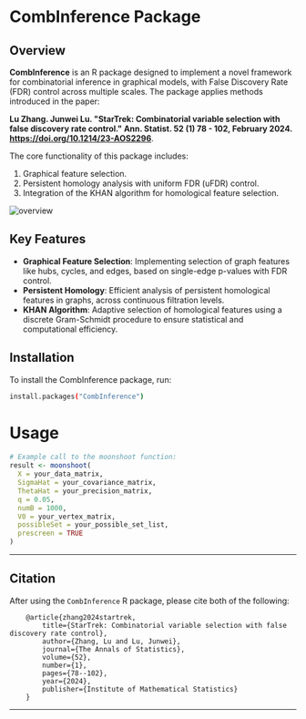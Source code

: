 # CombInference Package

## Overview

**CombInference** is an R package designed to implement a novel framework for combinatorial inference in graphical models, with False Discovery Rate (FDR) control across multiple scales. The package applies methods introduced in the paper: 

**Lu Zhang. Junwei Lu. "StarTrek: Combinatorial variable selection with false discovery rate control." Ann. Statist. 52 (1) 78 - 102, February 2024. https://doi.org/10.1214/23-AOS2296**.

The core functionality of this package includes:
1. Graphical feature selection.
2. Persistent homology analysis with uniform FDR (uFDR) control.
3. Integration of the KHAN algorithm for homological feature selection.

![overview](https://github.com/junwei-lu/CombInference/img/combinference.png)

## Key Features

- **Graphical Feature Selection**: Implementing selection of graph features like hubs, cycles, and edges, based on single-edge p-values with FDR control.
- **Persistent Homology**: Efficient analysis of persistent homological features in graphs, across continuous filtration levels.
- **KHAN Algorithm**: Adaptive selection of homological features using a discrete Gram-Schmidt procedure to ensure statistical and computational efficiency.

## Installation

To install the CombInference package, run:

```bash
install.packages("CombInference")
```

# Usage 

```r
# Example call to the moonshoot function:
result <- moonshoot(
  X = your_data_matrix,
  SigmaHat = your_covariance_matrix,
  ThetaHat = your_precision_matrix,
  q = 0.05,
  numB = 1000,
  V0 = your_vertex_matrix,
  possibleSet = your_possible_set_list,
  prescreen = TRUE
)
```

---

## Citation

After using the `CombInference` R package, please cite both of the following:



		@article{zhang2024startrek,
			title={StarTrek: Combinatorial variable selection with false discovery rate control},
			author={Zhang, Lu and Lu, Junwei},
			journal={The Annals of Statistics},
			volume={52},
			number={1},
			pages={78--102},
			year={2024},
			publisher={Institute of Mathematical Statistics}
		}

---
